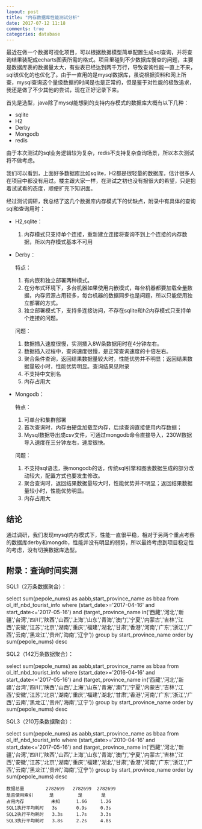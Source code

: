```yaml
---
layout: post
title: "内存数据库性能测试分析"
date: 2017-07-12 11:18
comments: true
categories: database
---
```


最近在做一个数据可视化项目，可以根据数据模型简单配置生成sql查询，并将查询结果装配成echarts图表所需的格式。项目里碰到不少数据库慢查的问题，主要是数据库表的数据量太大，有些表已经达到两千万行，导致查询性能一直上不来，sql该优化的也优化了。由于一直用的是mysql数据库，虽说根据资料和网上所查，mysql查询这个量级数据的时间是也是正常的，但是鉴于对性能的极致追求，我还是做了不少其他的尝试，现在正好记录下来。

首先是选型，java除了mysql能想到的支持内存模式的数据库大概有以下几种：

- sqlite
- H2
- Derby
- Mongodb
- redis

由于本次测试的sql业务逻辑较为复杂，redis不支持复杂查询场景，所以本次测试将不做考虑。

我们可以看到，上面好多数据库比如sqlite，H2都是很轻量的数据库，估计很多人在项目中都没有用过。楼主跟大家一样，在测试之初也没有报很大的希望，只是抱着试试看的态度，顺便扩充下知识面。

经过测试调研，我总结了这几个数据库内存模式下的优缺点，附录中有具体的查询sql和查询用时：

 - H2,sqlite：

    1.	内存模式只支持单个连接，重新建立连接将查询不到上个连接的内存数据，所以内存模式基本不可用

 - Derby：

    特点：
    1.	有内嵌和独立部署两种模式。
    2.	在分布式环境下，多台机器如果使用内嵌模式，每台机器都要加载全量数据，内存资源占用较多，每台机器的数据同步也是问题，所以只能使用独立部署的方式。
    3.	独立部署模式下，支持多连接访问，不存在sqlite和h2内存模式只支持单个连接的问题。

    问题：
    1.	数据插入速度很慢，实测插入8W条数据用时在4分钟左右。
    2.	数据插入过程中，查询速度很慢，是正常查询速度的十倍左右。
    3.	聚合条件查询，返回结果数据量较大时，性能优势并不明显；返回结果数据量较小时，性能优势明显。查询结果见附录
    4.	不支持中文别名
    5.	内存占用大

- Mongodb：

    特点：
    1.	可单台和集群部署
    2.	首次查询时，内存由硬盘加载至内存，后续查询直接使用内存数据；
    3.	Mysql数据导出成csv文件，可通过mongodb命令直接导入，230W数据导入速度在三分钟左右，速度很快。

    问题：
    1.	不支持sql语法，换mongodb的话，传统sql引擎和图表数据生成的部分改动较大，配置方式也要发生修改。
    2.	聚合查询时，返回结果数据量较大时，性能优势并不明显；返回结果数据量较小时，性能优势明显。
    3.	内存占用大

## 结论

通过调研，我们发现mysql内存模式下，性能一直很平稳，相对于另两个重点考察的数据库derby和mongdb，性能并没有明显的弱势，所以最终考虑到项目稳定性的考虑，没有切换数据库选型。

## 附录：查询时间实测

SQL1（2万条数据聚合）：

select sum(pepole_nums) as aabb,start_province_name as bbaa from ol_itf_nbd_tourist_info where (start_date>='2017-04-16' and start_date<='2017-05-16') and (target_province_name in('西藏','河北','新疆','台湾','四川','陕西','山西','上海','山东','青海','澳门','宁夏','内蒙古','吉林','江西','安徽','江苏','北京','湖南','重庆','福建','湖北','甘肃','香港','河南','广东','浙江','广西','云南','黑龙江','贵州','海南','辽宁'))  group by start_province_name order by sum(pepole_nums) desc

SQL2（142万条数据聚合）：

select sum(pepole_nums) as aabb,start_province_name as bbaa from ol_itf_nbd_tourist_info where (start_date>='2016-04-16' and start_date<='2017-05-16') and (target_province_name in('西藏','河北','新疆','台湾','四川','陕西','山西','上海','山东','青海','澳门','宁夏','内蒙古','吉林','江西','安徽','江苏','北京','湖南','重庆','福建','湖北','甘肃','香港','河南','广东','浙江','广西','云南','黑龙江','贵州','海南','辽宁'))  group by start_province_name order by sum(pepole_nums) desc

SQL3（210万条数据聚合）：

select sum(pepole_nums) as aabb,start_province_name as bbaa from ol_itf_nbd_tourist_info where (start_date>='2010-04-16' and start_date<='2017-05-16') and (target_province_name in('西藏','河北','新疆','台湾','四川','陕西','山西','上海','山东','青海','澳门','宁夏','内蒙古','吉林','江西','安徽','江苏','北京','湖南','重庆','福建','湖北','甘肃','香港','河南','广东','浙江','广西','云南','黑龙江','贵州','海南','辽宁'))  group by start_province_name order by sum(pepole_nums) desc

```             Mysql     Derby	  Mongodb
数据总量	    2782699   2782699  2782699
是否使用索引      是         是	      是
占用内存	      未知      1.6G     1.2G
SQL1执行平均耗时	 3s	      0.9s	   0.3s
SQL2执行平均耗时	 3.3s     1.7s	   3.3s
SQL3执行平均耗时	 3.8s     2.2s	   4.8s
```









